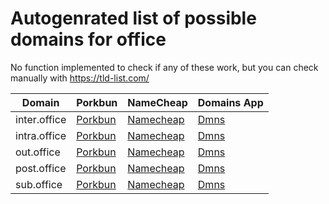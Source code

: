 # Autogenrated list of possible domains for office

No function implemented to check if any of these work, but you can check manually with https://tld-list.com/

| Domain | Porkbun | NameCheap | Domains App |
|---|---|---|---|
| inter.office | [Porkbun](https://porkbun.com/checkout/search?prb=e814663da1&tlds=&idnLanguage=&search=search&q=inter.office) | [Namecheap](https://www.namecheap.com/domains/registration/results/?domain=inter.office) | [Dmns](https://dmns.app/domains?q=inter.office) |
| intra.office | [Porkbun](https://porkbun.com/checkout/search?prb=e814663da1&tlds=&idnLanguage=&search=search&q=intra.office) | [Namecheap](https://www.namecheap.com/domains/registration/results/?domain=intra.office) | [Dmns](https://dmns.app/domains?q=intra.office) |
| out.office | [Porkbun](https://porkbun.com/checkout/search?prb=e814663da1&tlds=&idnLanguage=&search=search&q=out.office) | [Namecheap](https://www.namecheap.com/domains/registration/results/?domain=out.office) | [Dmns](https://dmns.app/domains?q=out.office) |
| post.office | [Porkbun](https://porkbun.com/checkout/search?prb=e814663da1&tlds=&idnLanguage=&search=search&q=post.office) | [Namecheap](https://www.namecheap.com/domains/registration/results/?domain=post.office) | [Dmns](https://dmns.app/domains?q=post.office) |
| sub.office | [Porkbun](https://porkbun.com/checkout/search?prb=e814663da1&tlds=&idnLanguage=&search=search&q=sub.office) | [Namecheap](https://www.namecheap.com/domains/registration/results/?domain=sub.office) | [Dmns](https://dmns.app/domains?q=sub.office) |
